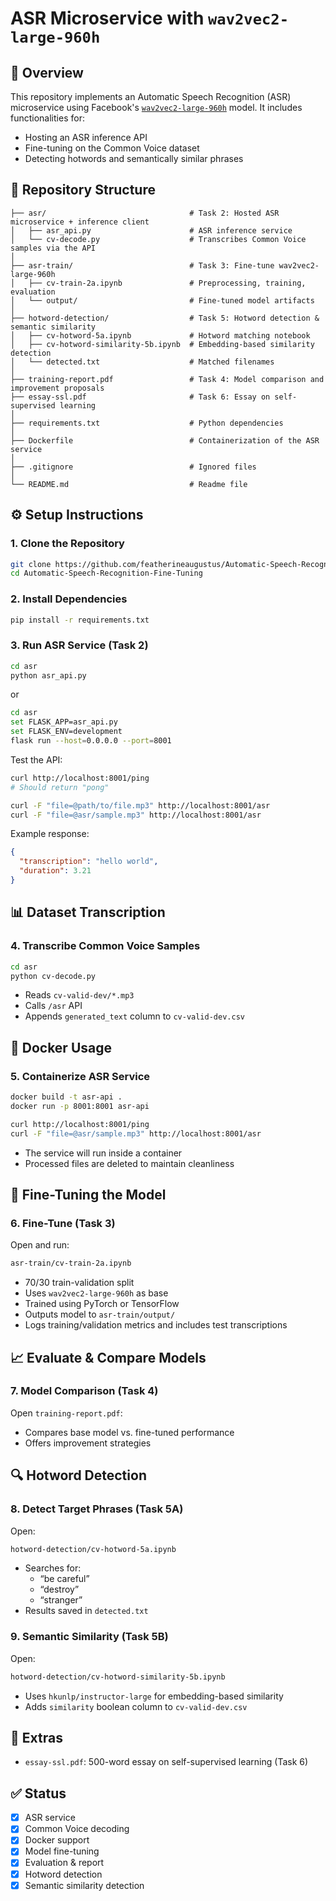 # ASR Microservice with `wav2vec2-large-960h`

## 📖 Overview

This repository implements an Automatic Speech Recognition (ASR) microservice using Facebook's [`wav2vec2-large-960h`](https://huggingface.co/facebook/wav2vec2-large-960h) model. It includes functionalities for:

- Hosting an ASR inference API
- Fine-tuning on the Common Voice dataset
- Detecting hotwords and semantically similar phrases

## 📁 Repository Structure

```
├── asr/                                # Task 2: Hosted ASR microservice + inference client
│   ├── asr_api.py                      # ASR inference service
│   └── cv-decode.py                    # Transcribes Common Voice samples via the API
│
├── asr-train/                          # Task 3: Fine-tune wav2vec2-large-960h
│   ├── cv-train-2a.ipynb               # Preprocessing, training, evaluation
│   └── output/                         # Fine-tuned model artifacts
│
├── hotword-detection/                  # Task 5: Hotword detection & semantic similarity
│   ├── cv-hotword-5a.ipynb             # Hotword matching notebook
│   ├── cv-hotword-similarity-5b.ipynb  # Embedding-based similarity detection
│   └── detected.txt                    # Matched filenames
│
├── training-report.pdf                 # Task 4: Model comparison and improvement proposals
├── essay-ssl.pdf                       # Task 6: Essay on self-supervised learning
│
├── requirements.txt                    # Python dependencies
│
├── Dockerfile                          # Containerization of the ASR service
│
├── .gitignore                          # Ignored files
│
└── README.md                           # Readme file
```

## ⚙️ Setup Instructions

### 1. Clone the Repository

```bash
git clone https://github.com/featherineaugustus/Automatic-Speech-Recognition-Fine-Tuning.git
cd Automatic-Speech-Recognition-Fine-Tuning
```

### 2. Install Dependencies

```bash
pip install -r requirements.txt
```

### 3. Run ASR Service (Task 2)

```bash
cd asr
python asr_api.py
```

or

```bash
cd asr
set FLASK_APP=asr_api.py
set FLASK_ENV=development
flask run --host=0.0.0.0 --port=8001
```

Test the API:

```bash
curl http://localhost:8001/ping
# Should return "pong"

curl -F "file=@path/to/file.mp3" http://localhost:8001/asr
curl -F "file=@asr/sample.mp3" http://localhost:8001/asr
```

Example response:

```json
{
  "transcription": "hello world",
  "duration": 3.21
}
```

## 📊 Dataset Transcription

### 4. Transcribe Common Voice Samples

```bash
cd asr
python cv-decode.py
```

- Reads `cv-valid-dev/*.mp3`
- Calls `/asr` API
- Appends `generated_text` column to `cv-valid-dev.csv`

## 🐳 Docker Usage

### 5. Containerize ASR Service

```bash
docker build -t asr-api .
docker run -p 8001:8001 asr-api

curl http://localhost:8001/ping
curl -F "file=@asr/sample.mp3" http://localhost:8001/asr
```

- The service will run inside a container
- Processed files are deleted to maintain cleanliness

## 🧠 Fine-Tuning the Model

### 6. Fine-Tune (Task 3)

Open and run:

```bash
asr-train/cv-train-2a.ipynb
```

- 70/30 train-validation split
- Uses `wav2vec2-large-960h` as base
- Trained using PyTorch or TensorFlow
- Outputs model to `asr-train/output/`
- Logs training/validation metrics and includes test transcriptions

## 📈 Evaluate & Compare Models

### 7. Model Comparison (Task 4)

Open `training-report.pdf`:

- Compares base model vs. fine-tuned performance
- Offers improvement strategies

## 🔍 Hotword Detection

### 8. Detect Target Phrases (Task 5A)

Open:

```bash
hotword-detection/cv-hotword-5a.ipynb
```

- Searches for:
  - “be careful”
  - “destroy”
  - “stranger”
- Results saved in `detected.txt`

### 9. Semantic Similarity (Task 5B)

Open:

```bash
hotword-detection/cv-hotword-similarity-5b.ipynb
```

- Uses `hkunlp/instructor-large` for embedding-based similarity
- Adds `similarity` boolean column to `cv-valid-dev.csv`

## 📝 Extras

- `essay-ssl.pdf`: 500-word essay on self-supervised learning (Task 6)

## ✅ Status

- [x] ASR service
- [x] Common Voice decoding
- [x] Docker support
- [x] Model fine-tuning
- [x] Evaluation & report
- [x] Hotword detection
- [x] Semantic similarity detection

